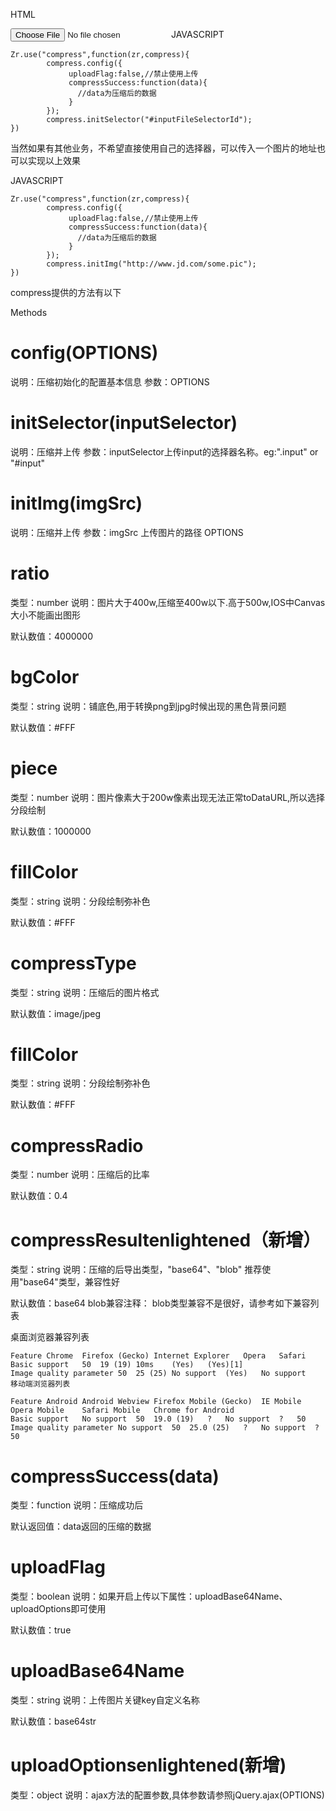 HTML  

<input type='file' id='inputFileSelectorId' />
JAVASCRIPT

```
Zr.use("compress",function(zr,compress){
        compress.config({
             uploadFlag:false,//禁止使用上传
             compressSuccess:function(data){
               //data为压缩后的数据
             }
        });
        compress.initSelector("#inputFileSelectorId");
})       
```

当然如果有其他业务，不希望直接使用自己的选择器，可以传入一个图片的地址也可以实现以上效果

JAVASCRIPT

```
Zr.use("compress",function(zr,compress){
        compress.config({
             uploadFlag:false,//禁止使用上传
             compressSuccess:function(data){
               //data为压缩后的数据
             }
        });
        compress.initImg("http://www.jd.com/some.pic");
})  
```     
compress提供的方法有以下

Methods

# config(OPTIONS)
说明：压缩初始化的配置基本信息
参数：OPTIONS
# initSelector(inputSelector)
说明：压缩并上传
参数：inputSelector上传input的选择器名称。eg:".input" or "#input"
# initImg(imgSrc)
说明：压缩并上传
参数：imgSrc 上传图片的路径
 OPTIONS

# ratio
类型：number
说明：图片大于400w,压缩至400w以下.高于500w,IOS中Canvas大小不能画出图形

默认数值：4000000
# bgColor
类型：string
说明：铺底色,用于转换png到jpg时候出现的黑色背景问题

默认数值：#FFF


# piece
类型：number
说明：图片像素大于200w像素出现无法正常toDataURL,所以选择分段绘制

默认数值：1000000
# fillColor
类型：string
说明：分段绘制弥补色

默认数值：#FFF
# compressType
类型：string
说明：压缩后的图片格式

默认数值：image/jpeg
# fillColor
类型：string
说明：分段绘制弥补色

默认数值：#FFF
# compressRadio
类型：number
说明：压缩后的比率

默认数值：0.4
# compressResultenlightened（新增）
类型：string
说明：压缩的后导出类型，"base64"、"blob"
推荐使用"base64"类型，兼容性好


默认数值：base64
blob兼容注释：
blob类型兼容不是很好，请参考如下兼容列表

桌面浏览器兼容列表
```
Feature	Chrome	Firefox (Gecko)	Internet Explorer	Opera	Safari
Basic support	50	19 (19)	10ms	(Yes)	(Yes)[1]
Image quality parameter	50	25 (25)	No support	(Yes)	No support
移动端浏览器列表
```
```
Feature	Android	Android Webview	Firefox Mobile (Gecko)	IE Mobile	Opera Mobile	Safari Mobile	Chrome for Android
Basic support	No support	50	19.0 (19)	?	No support	?	50
Image quality parameter	No support	50	25.0 (25)	?	No support	?	50
```



# compressSuccess(data)
类型：function
说明：压缩成功后

默认返回值：data返回的压缩的数据
# uploadFlag
类型：boolean
说明：如果开启上传以下属性：uploadBase64Name、uploadOptions即可使用

默认数值：true
# uploadBase64Name
类型：string
说明：上传图片关键key自定义名称

默认数值：base64str
# uploadOptionsenlightened(新增)
类型：object
说明：ajax方法的配置参数,具体参数请参照jQuery.ajax(OPTIONS)
